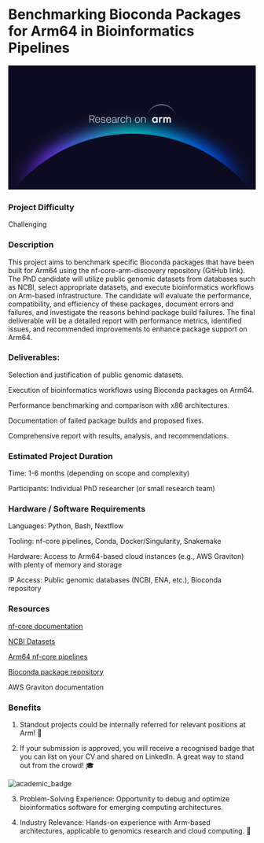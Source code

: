 # Benchmarking Bioconda Packages for Arm64 in Bioinformatics Pipelines

![research_on_arm](../../images/Research_on_arm_banner.png)

### Project Difficulty

Challenging

### Description

This project aims to benchmark specific Bioconda packages that have been built for Arm64 using the nf-core-arm-discovery repository (GitHub link). The PhD candidate will utilize public genomic datasets from databases such as NCBI, select appropriate datasets, and execute bioinformatics workflows on Arm-based infrastructure. The candidate will evaluate the performance, compatibility, and efficiency of these packages, document errors and failures, and investigate the reasons behind package build failures. The final deliverable will be a detailed report with performance metrics, identified issues, and recommended improvements to enhance package support on Arm64.

### Deliverables:

Selection and justification of public genomic datasets.

Execution of bioinformatics workflows using Bioconda packages on Arm64.

Performance benchmarking and comparison with x86 architectures.

Documentation of failed package builds and proposed fixes.

Comprehensive report with results, analysis, and recommendations.

### Estimated Project Duration

Time: 1-6 months (depending on scope and complexity)

Participants: Individual PhD researcher (or small research team)

### Hardware / Software Requirements

Languages: Python, Bash, Nextflow

Tooling: nf-core pipelines, Conda, Docker/Singularity, Snakemake

Hardware: Access to Arm64-based cloud instances (e.g., AWS Graviton) with plenty of memory and storage

IP Access: Public genomic databases (NCBI, ENA, etc.), Bioconda repository

### Resources

[nf-core documentation](https://nf-co.re/docs/)

[NCBI Datasets](https://www.ncbi.nlm.nih.gov/datasets/)

[Arm64 nf-core pipelines](https://github.com/ewels/nf-core-arm-discovery/tree/main)

[Bioconda package repository](https://bioconda.github.io/)

AWS Graviton documentation


### Benefits

1. Standout projects could be internally referred for relevant positions at Arm! :page_with_curl:

2. If your submission is approved, you will receive a recognised badge that you can list on your CV and shared on LinkedIn. A great way to stand out from the crowd! :mortar_board:

![academic_badge](../../images/ACA_badge.jpg)

3. Problem-Solving Experience: Opportunity to debug and optimize bioinformatics software for emerging computing architectures.

4. Industry Relevance: Hands-on experience with Arm-based architectures, applicable to genomics research and cloud computing.  :tada:




